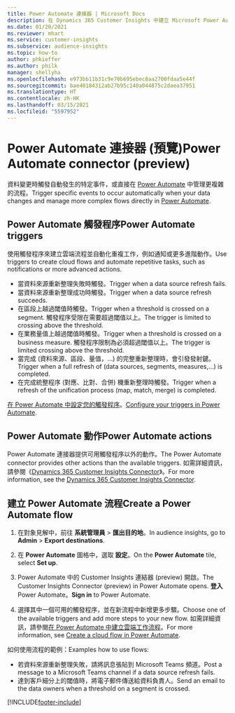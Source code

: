 ```yaml
---
title: Power Automate 連接器 | Microsoft Docs
description: 在 Dynamics 365 Customer Insights 中建立 Microsoft Power Automate 的流程。
ms.date: 01/20/2021
ms.reviewer: mhart
ms.service: customer-insights
ms.subservice: audience-insights
ms.topic: how-to
author: phkieffer
ms.author: philk
manager: shellyha
ms.openlocfilehash: e973bb11b31c9e70b695ebec8aa2700fdaa5e44f
ms.sourcegitcommit: bae40184312ab27b95c140a044875c2daea37951
ms.translationtype: HT
ms.contentlocale: zh-HK
ms.lasthandoff: 03/15/2021
ms.locfileid: "5597952"
---
```

# <a name="power-automate-connector-preview"></a><span data-ttu-id="4db32-103">Power Automate 連接器 (預覽)</span><span class="sxs-lookup"><span data-stu-id="4db32-103">Power Automate connector (preview)</span></span>

<span data-ttu-id="4db32-104">資料變更時觸發自動發生的特定事件，或直接在 [Power Automate](https://flow.microsoft.com/) 中管理更複雜的流程。</span><span class="sxs-lookup"><span data-stu-id="4db32-104">Trigger specific events to occur automatically when your data changes and manage more complex flows directly in [Power Automate](https://flow.microsoft.com/).</span></span>

## <a name="power-automate-triggers"></a><span data-ttu-id="4db32-105">Power Automate 觸發程序</span><span class="sxs-lookup"><span data-stu-id="4db32-105">Power Automate triggers</span></span>

<span data-ttu-id="4db32-106">使用觸發程序來建立雲端流程並自動化重複工作，例如通知或更多進階動作。</span><span class="sxs-lookup"><span data-stu-id="4db32-106">Use triggers to create cloud flows and automate repetitive tasks, such as notifications or more advanced actions.</span></span> 

- <span data-ttu-id="4db32-107">當資料來源重新整理失敗時觸發。</span><span class="sxs-lookup"><span data-stu-id="4db32-107">Trigger when a data source refresh fails.</span></span> 
- <span data-ttu-id="4db32-108">當資料來源重新整理成功時觸發。</span><span class="sxs-lookup"><span data-stu-id="4db32-108">Trigger when a data source refresh succeeds.</span></span>
- <span data-ttu-id="4db32-109">在區段上越過閾值時觸發。</span><span class="sxs-lookup"><span data-stu-id="4db32-109">Trigger when a threshold is crossed on a segment.</span></span> <span data-ttu-id="4db32-110">觸發程序受限在需要超過閾值以上。</span><span class="sxs-lookup"><span data-stu-id="4db32-110">The trigger is limited to crossing above the threshold.</span></span>
- <span data-ttu-id="4db32-111">在業務量值上越過閾值時觸發。</span><span class="sxs-lookup"><span data-stu-id="4db32-111">Trigger when a threshold is crossed on a business measure.</span></span> <span data-ttu-id="4db32-112">觸發程序限制為必須超過閾值以上。</span><span class="sxs-lookup"><span data-stu-id="4db32-112">The trigger is limited crossing above the threshold.</span></span>
- <span data-ttu-id="4db32-113">當完成 (資料來源、區段、量值，...) 的完整重新整理時，會引發發射鍵。</span><span class="sxs-lookup"><span data-stu-id="4db32-113">Trigger when a full refresh of (data sources, segments, measures,...) is completed.</span></span>
- <span data-ttu-id="4db32-114">在完成統整程序 (對應、比對、合併) 機重新整理時觸發。</span><span class="sxs-lookup"><span data-stu-id="4db32-114">Trigger when a refresh of the unification process (map, match, merge) is completed.</span></span>

<span data-ttu-id="4db32-115">[在 Power Automate 中設定您的觸發程序](https://flow.microsoft.com/connectors/shared_customerinsights/dynamics-365-customer-insights-connector/)。</span><span class="sxs-lookup"><span data-stu-id="4db32-115">[Configure your triggers in Power Automate](https://flow.microsoft.com/connectors/shared_customerinsights/dynamics-365-customer-insights-connector/).</span></span>

## <a name="power-automate-actions"></a><span data-ttu-id="4db32-116">Power Automate 動作</span><span class="sxs-lookup"><span data-stu-id="4db32-116">Power Automate actions</span></span>
<span data-ttu-id="4db32-117">Power Automate 連接器提供可用觸發程序以外的動作。</span><span class="sxs-lookup"><span data-stu-id="4db32-117">The Power Automate connector provides other actions than the available triggers.</span></span> <span data-ttu-id="4db32-118">如需詳細資訊，請參閱《[Dynamics 365 Customer Insights Connector](/connectors/customerinsights/)》。</span><span class="sxs-lookup"><span data-stu-id="4db32-118">For more information, see the [Dynamics 365 Customer Insights Connector](/connectors/customerinsights/).</span></span>

## <a name="create-a-power-automate-flow"></a><span data-ttu-id="4db32-119">建立 Power Automate 流程</span><span class="sxs-lookup"><span data-stu-id="4db32-119">Create a Power Automate flow</span></span>

1. <span data-ttu-id="4db32-120">在對象見解中，前往 **系統管理員** > **匯出目的地**。</span><span class="sxs-lookup"><span data-stu-id="4db32-120">In audience insights, go to **Admin** > **Export destinations**.</span></span>

1. <span data-ttu-id="4db32-121">在 **Power Automate** 圖格中，選取 **設定**。</span><span class="sxs-lookup"><span data-stu-id="4db32-121">On the **Power Automate** tile, select **Set up**.</span></span>

1. <span data-ttu-id="4db32-122">Power Automate 中的 Customer Insights 連結器 (preview) 開啟。</span><span class="sxs-lookup"><span data-stu-id="4db32-122">The Customer Insights Connector (preview) in Power Automate opens.</span></span> <span data-ttu-id="4db32-123">**登入** Power Automate。</span><span class="sxs-lookup"><span data-stu-id="4db32-123">**Sign in** to Power Automate.</span></span>

1. <span data-ttu-id="4db32-124">選擇其中一個可用的觸發程序，並在新流程中新增更多步驟。</span><span class="sxs-lookup"><span data-stu-id="4db32-124">Choose one of the available triggers and add more steps to your new flow.</span></span> <span data-ttu-id="4db32-125">如需詳細資訊，請參閱[在 Power Automate 中建立雲端工作流程](/power-automate/get-started-logic-flow)。</span><span class="sxs-lookup"><span data-stu-id="4db32-125">For more information, see [Create a cloud flow in Power Automate](/power-automate/get-started-logic-flow).</span></span>

<span data-ttu-id="4db32-126">如何使用流程的範例：</span><span class="sxs-lookup"><span data-stu-id="4db32-126">Examples how to use flows:</span></span> 
- <span data-ttu-id="4db32-127">若資料來源重新整理失敗，請將訊息張貼到 Microsoft Teams 頻道。</span><span class="sxs-lookup"><span data-stu-id="4db32-127">Post a message to a Microsoft Teams channel if a data source refresh fails.</span></span> 
- <span data-ttu-id="4db32-128">達到客戶細分上的閾值時，將電子郵件傳送給資料負責人。</span><span class="sxs-lookup"><span data-stu-id="4db32-128">Send an email to the data owners when a threshold on a segment is crossed.</span></span>



[!INCLUDE[footer-include](../includes/footer-banner.md)]